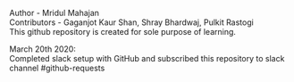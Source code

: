 Author - Mridul Mahajan   
Contributors - Gaganjot Kaur Shan, Shray Bhardwaj, Pulkit Rastogi   
This github repository is created for sole purpose of learning.  

March 20th 2020:   
Completed slack setup with GitHub and subscribed this repository to slack channel #github-requests   
